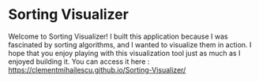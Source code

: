 # Sorting Visualizer

Welcome to Sorting Visualizer! I built this application because I was fascinated by sorting algorithms, and I wanted to visualize them in action. I hope that you enjoy playing with this visualization tool just as much as I enjoyed building it. You can access it here : https://clementmihailescu.github.io/Sorting-Visualizer/
